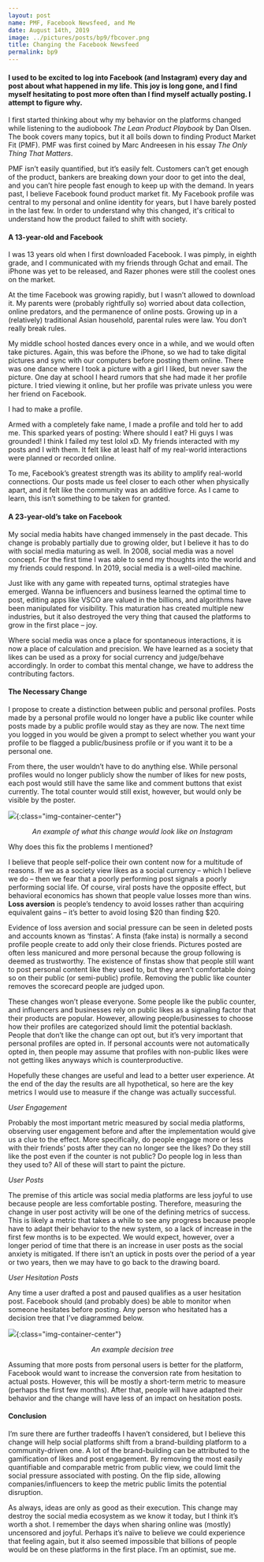 ```yaml
---
layout: post
name: PMF, Facebook Newsfeed, and Me
date: August 14th, 2019
image: ../pictures/posts/bp9/fbcover.png
title: Changing the Facebook Newsfeed
permalink: bp9
---
```


#### I used to be excited to log into Facebook (and Instagram) every day and post about what happened in my life. This joy is long gone, and I find myself hesitating to post more often than I find myself actually posting. I attempt to figure why.

I first started thinking about why my behavior on the platforms changed while listening to the audiobook _The Lean Product Playbook_ by Dan Olsen. The book covers many topics, but it all boils down to finding Product Market Fit (PMF). PMF was first coined by Marc Andreesen in his essay _The Only Thing That Matters_. 

PMF isn’t easily quantified, but it’s easily felt. Customers can’t get enough of the product, bankers are breaking down your door to get into the deal, and you can’t hire people fast enough to keep up with the demand. In years past, I believe Facebook found product market fit. My Facebook profile was central to my personal and online identity for years, but I have barely posted in the last few. In order to understand why this changed, it's critical to understand how the product failed to shift with society.

<div class="divider"></div>

#### A 13-year-old and Facebook

I was 13 years old when I first downloaded Facebook. I was pimply, in eighth grade, and I communicated with my friends through Gchat and email. The iPhone was yet to be released, and Razer phones were still the coolest ones on the market.

At the time Facebook was growing rapidly, but I wasn’t allowed to download it. My parents were (probably rightfully so) worried about data collection, online predators, and the permanence of online posts. Growing up in a (relatively) traditional Asian household, parental rules were law. You don’t really break rules.

My middle school hosted dances every once in a while, and we would often take pictures. Again, this was before the iPhone, so we had to take digital pictures and sync with our computers before posting them online. There was one dance where I took a picture with a girl I liked, but never saw the picture. One day at school I heard rumors that she had made it her profile picture. I tried viewing it online, but her profile was private unless you were her friend on Facebook.

I had to make a profile. 

Armed with a completely fake name, I made a profile and told her to add me. This sparked years of posting: Where should I eat? Hi guys I was grounded! I think I failed my test lolol xD. My friends interacted with my posts and I with them. It felt like at least half of my real-world interactions were planned or recorded online. 

To me, Facebook’s greatest strength was its ability to amplify real-world connections. Our posts made us feel closer to each other when physically apart, and it felt like the community was an additive force. As I came to learn, this isn’t something to be taken for granted.

<div class="divider"></div>

#### A 23-year-old’s take on Facebook

My social media habits have changed immensely in the past decade. This change is probably partially due to growing older, but I believe it has to do with social media maturing as well. In 2008, social media was a novel concept. For the first time I was able to send my thoughts into the world and my friends could respond. In 2019, social media is a well-oiled machine.

Just like with any game with repeated turns, optimal strategies have emerged. Wanna be influencers and business learned the optimal time to post, editing apps like VSCO are valued in the billions, and algorithms have been manipulated for visibility. This maturation has created multiple new industries, but it also destroyed the very thing that caused the platforms to grow in the first place – joy. 

Where social media was once a place for spontaneous interactions, it is now a place of calculation and precision. We have learned as a society that likes can be used as a proxy for social currency and judge/behave accordingly. In order to combat this mental change, we have to address the contributing factors.

<div class="divider"></div>

#### The Necessary Change

I propose to create a distinction between public and personal profiles. Posts made by a personal profile would no longer have a public like counter while posts made by a public profile would stay as they are now. The next time you logged in you would be given a prompt to select whether you want your profile to be flagged a public/business profile or if you want it to be a personal one.

<!-- <insert drawing of potential screen with the option> -->

From there, the user wouldn’t have to do anything else. While personal profiles would no longer publicly show the number of likes for new posts, each post would still have the same like and comment buttons that exist currently. The total counter would still exist, however, but would only be visible by the poster. 

![](/pictures/posts/bp9/example.jpeg){:class="img-container-center"}
*<center>An example of what this change would look like on Instagram </center>*

Why does this fix the problems I mentioned?

I believe that people self-police their own content now for a multitude of reasons. If we as a society view likes as a social currency – which I believe we do – then we fear that a poorly performing post signals a poorly performing social life. Of course, viral posts have the opposite effect, but behavioral economics has shown that people value losses more than wins. __Loss aversion__ is people’s tendency to avoid losses rather than acquiring equivalent gains – it’s better to avoid losing $20 than finding $20.

Evidence of loss aversion and social pressure can be seen in deleted posts and accounts known as ‘finstas’. A finsta (fake insta) is normally a second profile people create to add only their close friends. Pictures posted are often less manicured and more personal because the group following is deemed as trustworthy. The existence of finstas show that people still want to post personal content like they used to, but they aren’t comfortable doing so on their public (or semi-public) profile. Removing the public like counter removes the scorecard people are judged upon. 

These changes won’t please everyone. Some people like the public counter, and influencers and businesses rely on public likes as a signaling factor that their products are popular. However, allowing people/businesses to choose how their profiles are categorized should limit the potential backlash. People that don’t like the change can opt out, but it’s very important that personal profiles are opted in. If personal accounts were not automatically opted in, then people may assume that profiles with non-public likes were not getting likes anyways which is counterproductive. 

Hopefully these changes are useful and lead to a better user experience. At the end of the day the results are all hypothetical, so here are the key metrics I would use to measure if the change was actually successful. 

_User Engagement_

Probably the most important metric measured by social media platforms, observing user engagement before and after the implementation would give us a clue to the effect. More specifically, do people engage more or less with their friends’ posts after they can no longer see the likes? Do they still like the post even if the counter is not public? Do people log in less than they used to? All of these will start to paint the picture.

_User Posts_

The premise of this article was social media platforms are less joyful to use because people are less comfortable posting. Therefore, measuring the change in user post activity will be one of the defining metrics of success. This is likely a metric that takes a while to see any progress because people have to adapt their behavior to the new system, so a lack of increase in the first few months is to be expected. We would expect, however, over a longer period of time that there is an increase in user posts as the social anxiety is mitigated. If there isn’t an uptick in posts over the period of a year or two years, then we may have to go back to the drawing board.

_User Hesitation Posts_

Any time a user drafted a post and paused qualifies as a user hesitation post. Facebook should (and probably does) be able to monitor when someone hesitates before posting. Any person who hesitated has a decision tree that I’ve diagrammed below.

![](/pictures/posts/bp9/tree.jpg){:class="img-container-center"}
*<center>An example decision tree </center>*

Assuming that more posts from personal users is better for the platform, Facebook would want to increase the conversion rate from hesitation to actual posts. However, this will be mostly a short-term metric to measure (perhaps the first few months). After that, people will have adapted their behavior and the change will have less of an impact on hesitation posts.

<div class="divider"></div>

#### Conclusion

I’m sure there are further tradeoffs I haven’t considered, but I believe this change will help social platforms shift from a brand-building platform to a community-driven one. A lot of the brand-building can be attributed to the gamification of likes and post engagement. By removing the most easily quantifiable and comparable metric from public view, we could limit the social pressure associated with posting. On the flip side, allowing companies/influencers to keep the metric public limits the potential disruption.

As always, ideas are only as good as their execution. This change may destroy the social media ecosystem as we know it today, but I think it’s worth a shot. I remember the days when sharing online was (mostly) uncensored and joyful. Perhaps it’s naïve to believe we could experience that feeling again, but it also seemed impossible that billions of people would be on these platforms in the first place. I’m an optimist, sue me.

<div class="divider"></div>